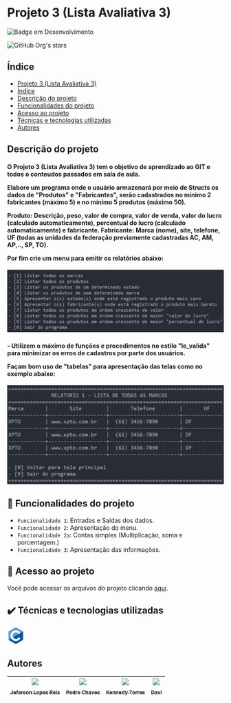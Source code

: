 # Projeto 3 (Lista Avaliativa 3)

![Badge em Desenvolvimento](http://img.shields.io/static/v1?label=STATUS&message=EM%20DESENVOLVIMENTO&color=GREEN&style=for-the-badge)

![GitHub Org's stars](https://img.shields.io/github/stars/jef-loppes-reis?style=social)

## Índice 

- [Projeto 3 (Lista Avaliativa 3)](#projeto-3-lista-avaliativa-3)
- [Índice](#índice)
- [Descrição do projeto](#descrição-do-projeto)
- [Funcionalidades do projeto](#hammer-funcionalidades-do-projeto)
- [Acesso ao projeto](#-acesso-ao-projeto)
- [Técnicas e tecnologias utilizadas](#️-técnicas-e-tecnologias-utilizadas)
- [Autores](#autores)

## Descrição do projeto
<div>
  <h4>
    O Projeto 3 (Lista Avaliativa 3) tem o objetivo de aprendizado ao GIT e todos o conteudos passados em sala de aula.
    <p>
      Elabore um programa onde o usuário armazenará por meio de Structs os dados de "Produtos"
      e "Fabricantes", serão cadastrados no mínimo 2 fabricantes (máximo 5) e no mínimo 5 produtos
      (máximo 50).
    </p>
    <p>
      Produto: Descrição, peso, valor de compra, valor de venda, valor do lucro (calculado
      automaticamente), percentual do lucro (calculado automaticamente) e fabricante.
      Fabricante: Marca (nome), site, telefone, UF (todas as unidades da federação previamente
      cadastradas AC, AM, AP,.., SP, TO).
    </p>
      Por fim crie um menu para emitir os relatórios abaixo:
  </h4>
</div>

![Exemplo do Projeto](./docs/img_1.jpg)

<div>
  <h4>
    <p>
      - Utilizem o máximo de funções e procedimentos no estilo "le_valida" para minimizar os erros de cadastros por parte dos usuários.
    </p>
    <p>
      Façam bom uso de "tabelas" para apresentação das telas como no exemplo abaixo:
    </p>
  </h4>
</div>

![Exemplo do Projeto](./docs/img_2.jpg)

## :hammer: Funcionalidades do projeto

- `Funcionalidade 1`: Entradas e Saídas dos dados.
- `Funcionalidade 2`: Apresentação do menu.
- `Funcionalidade 2a`: Contas simples (Multiplicação, soma e porcentagem.)
- `Funcionalidade 3`: Apresentação das informações.

## 📁 Acesso ao projeto
Você pode acessar os arquivos do projeto clicando [aqui](https://github.com/Pedro-Chaves2505/lista3-APE).

## ✔️ Técnicas e tecnologias utilizadas

<img src="https://raw.githubusercontent.com/devicons/devicon/master/icons/c/c-original.svg" alt="c" width="40" height="40"/>

## Autores

| [<img src="https://avatars.githubusercontent.com/u/88293401?v=4" width=115><br><sub>Jeferson Lopes Reis</sub>](https://github.com/jef-loppes-reis) | [<img src="https://avatars.githubusercontent.com/u/107230091?v=4" width=115><br><sub>Pedro Chaves</sub>](https://github.com/Pedro-Chaves2505) | [<img src="https://avatars.githubusercontent.com/u/128331199?v=4" width=115><br><sub>Kennedy Torres</sub>](https://github.com/Kennedy-Torres) | [<img src="https://avatars.githubusercontent.com/u/26189968?v=4" width=115><br><sub>Davi</sub>](https://github.com/villehauk) | 
| :---: | :---: | :---: | :---: |

